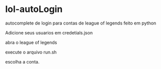 # lol-autoLogin
autocomplete de login para contas de league of legends feito em python

Adicione seus usuarios em credetials.json

abra o league of legends

execute o arquivo run.sh

escolha a conta.
